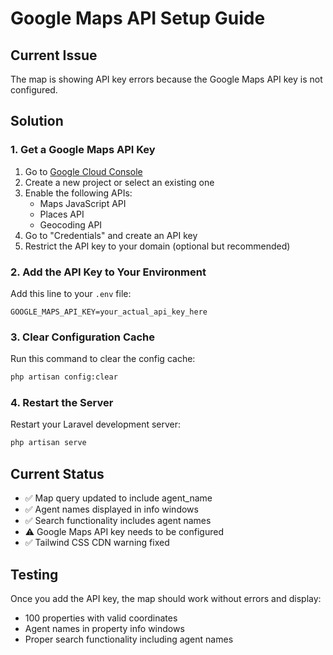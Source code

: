 # Google Maps API Setup Guide

## Current Issue
The map is showing API key errors because the Google Maps API key is not configured.

## Solution

### 1. Get a Google Maps API Key
1. Go to [Google Cloud Console](https://console.cloud.google.com/)
2. Create a new project or select an existing one
3. Enable the following APIs:
   - Maps JavaScript API
   - Places API
   - Geocoding API
4. Go to "Credentials" and create an API key
5. Restrict the API key to your domain (optional but recommended)

### 2. Add the API Key to Your Environment
Add this line to your `.env` file:
```
GOOGLE_MAPS_API_KEY=your_actual_api_key_here
```

### 3. Clear Configuration Cache
Run this command to clear the config cache:
```bash
php artisan config:clear
```

### 4. Restart the Server
Restart your Laravel development server:
```bash
php artisan serve
```

## Current Status
- ✅ Map query updated to include agent_name
- ✅ Agent names displayed in info windows
- ✅ Search functionality includes agent names
- ⚠️ Google Maps API key needs to be configured
- ✅ Tailwind CSS CDN warning fixed

## Testing
Once you add the API key, the map should work without errors and display:
- 100 properties with valid coordinates
- Agent names in property info windows
- Proper search functionality including agent names
